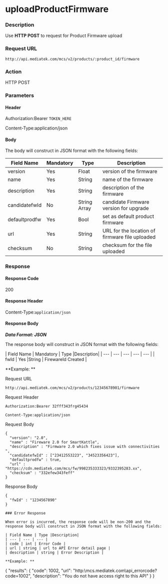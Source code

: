 # uploadProductFirmware

### Description

Use **HTTP POST** to request for Product Firmware upload

### Request URL

```
http://api.mediatek.com/mcs/v2/products/:product_id/firmware
```

### Action
HTTP POST

### Parameters

#### Header

Authorization:Bearer `TOKEN_HERE`

Content-Type:application/json

#### Body

The body will construct in JSON format with the following fields:

| Field Name | Mandatory | Type |Description|
| --- | --- | --- | --- |
| version | Yes | Float | version of the firmware |
| name | Yes | String | name of the firmware |
| description | Yes |String | description of the firmware |
| candidatefwId | No |String Array | candidate Firmware version for upgrade |
| defaultprodfw | Yes | Bool | set as default product firmware |
| url | Yes | String | URL for the location of firmware file uploaded |
| checksum | No | String | checksum for the file uploaded |


### Response

#### Response Code
200

#### Response Header

Content-Type:`application/json`
#### Response Body

***Data Format: JSON***

The response body will construct in JSON format with the following fields:

| Field Name | Mandatory | Type |Description|
| --- | --- | --- | --- | --- |
| fwId | Yes |String | FirewareId Created |



**Example: **

Request URL
```
http://api.mediatek.com/mcs/v2/products/12345678901/firmware
```

Request Header

```
Authorization:Bearer 32fff343frg45434

Content-Type:application/json
```

Request Body

```
{
  "version": "2.0",
  "name" : "Fireware 2.0 for SmartKattle",
  "description" : "Firmware 2.0 which fixes issue with connectivities ",
  "candidatefwId" : ["23412553223", "34523356423"],
  "defaultprodfw" : true,
  "url" : "https://cdn.mediatek.com/mcs/fw/998235333323/9332395283.xx",
  "checksum" : "332efew343feff"
}
```

Response Body

```
{
  "fwId" : "1234567890"
}

### Error Response

When error is incurred, the response code will be non-200 and the response body will construct in JSON format with the following fields:

| Field Name | Type |Description|
| --- | --- | --- |
| code | int | Error Code |
| url | string | url to API Error detail page |
| description | string | Error Description |

**Example: **

```
{
  "results": {
    "code": 1002,
    "url": "http:\\mcs.mediatek.com\api_errorcode?code=1002",
    "description": "You do not have access right to this API"
  }
}
```





